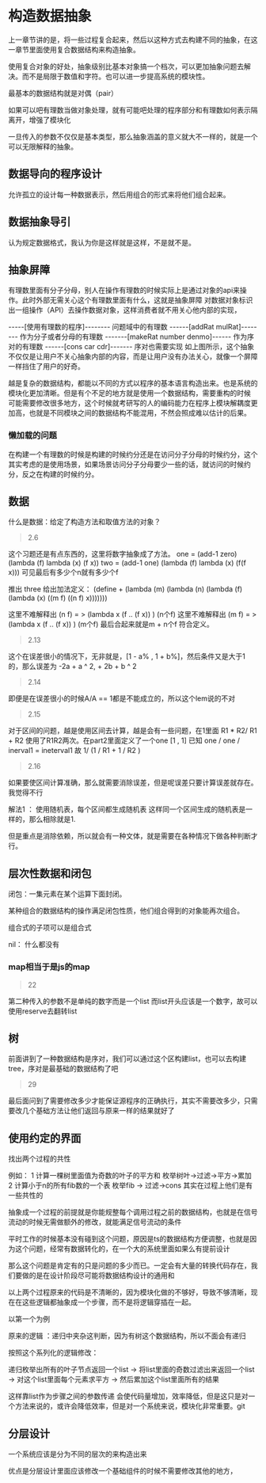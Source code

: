 # 构造数据抽象

上一章节讲的是，将一些过程复合起来，然后以这种方式去构建不同的抽象，在这一章节里面使用复合数据结构来构造抽象。

使用复合对象的好处，抽象级别比基本对象搞一个档次，可以更加抽象问题去解决。而不是局限于数值和字符。也可以进一步提高系统的模块性。

最基本的数据结构就是对偶（pair）

如果可以吧有理数当做对象处理，就有可能吧处理的程序部分和有理数如何表示隔离开，增强了模块化

一旦传入的参数不仅仅是基本类型，那么抽象涵盖的意义就大不一样的，就是一个可以无限解释的抽象。

## 数据导向的程序设计

允许孤立的设计每一种数据表示，然后用组合的形式来将他们组合起来。

## 数据抽象导引

认为规定数据格式，我认为你是这样就是这样，不是就不是。

## 抽象屏障

有理数里面有分子分母，别人在操作有理数的时候实际上是通过对象的api来操作。此时外部无需关心这个有理数里面有什么，这就是抽象屏障
对数据对象标识出一组操作（API）去操作数据对象，这样消费者就不用关心他内部的实现，

-----[使用有理数的程序]--------
    问题域中的有理数
------[addRat mulRat]--------
    作为分子或者分母的有理数
-------[makeRat number denmo]------
    作为序对的有理数
------[cons car cdr]-------
    序对也需要实现
如上图所示，这个抽象不仅仅是让用户不关心抽象内部的内容，而是让用户没有办法关心，就像一个屏障一样挡住了用户的好奇。

越是复杂的数据结构，都能以不同的方式以程序的基本语言构造出来。也是系统的模块化更加清晰。但是有个不足的地方就是使用一个数据结构，需要重构的时候
可能需要修改很多地方，这个时候就考研写的人的编码能力在程序上模块解耦度更加高，也就是不同模块之间的数据结构不能混用，不然会照成难以估计的后果。

### 懒加载的问题

在构建一个有理数的时候是构建的时候约分还是在访问分子分母的时候约分，这个其实考虑的是使用场景，如果场景访问分子分母要少一些的话，就访问的时候约分，反之在构建的时候约分。

## 数据

什么是数据：给定了构造方法和取值方法的对象？

>2.6

这个习题还是有点东西的，这里将数字抽象成了方法。
one = (add-1 zero)
(lambda (f)
    lambda (x)
        (f x))
two = (add-1 one)
(lambda (f)
    lambda (x)
        (f(f x)))
可见最后有多少个n就有多少个f

推出
three
给出加法定义：
(define +
    (lambda (m)
        (lambda (n)
            (lambda (f)
                (lambda (x)
                    ((m f) ((n f) x)))))))

这里不难解释出 (n f) = > (lambda x (f .. (f  x)) ) (n个f)
这里不难解释出 (m f) = > (lambda x (f .. (f  x)) ) (m个f)
最后合起来就是m + n个f 符合定义。

>2.13

这个在误差很小的情况下，无非就是，[1 - a% , 1 + b%]，然后条件又是大于1的，那么误差为 -2a + a ^ 2, + 2b + b ^ 2

>2.14

即便是在误差很小的时候A/A == 1都是不能成立的，所以这个lem说的不对

>2.15

对于区间的问题，越是使用区间去计算，越是会有一些问题，在1里面 R1 * R2/ R1 + R2 使用了R1R2两次。在part2里面定义了一个one [1 , 1] 已知 one / one / inerval1 = ineterval1 故 1/ (1 / R1 + 1 / R2 )

>2.16

如果要使区间计算准确，那么就需要消除误差，但是呢误差只要计算误差就存在。我觉得不行

解法1 ： 使用随机表，每个区间都生成随机表 这样同一个区间生成的随机表是一样的，那么相除就是1.

但是重点是消除依赖，所以就会有一种文体，就是需要在各种情况下做各种判断才行。

## 层次性数据和闭包

闭包：一集元素在某个运算下面封闭。

某种组合的数据结构的操作满足闭包性质，他们组合得到的对象能再次组合。

组合式的子项可以是组合式

nil： 什么都没有

### map相当于是js的map

>22

第二种传入的参数不是单纯的数字而是一个list 而list开头应该是一个数字，故可以使用reserve去翻转list

## 树

前面讲到了一种数据结构是序对，我们可以通过这个区构建list，也可以去构建tree，序对是最基础的数据结构了吧

>29

最后面问到了需要修改多少才能保证源程序的正确执行，其实不需要改多少，只需要改几个基础方法让他们返回与原来一样的结果就好了

## 使用约定的界面

找出两个过程的共性

例如：
1 计算一棵树里面值为奇数的叶子的平方和 枚举树叶->过滤->平方->累加
2 计算小于n的所有fib数的一个表 枚举fib -> 过滤->cons
其实在过程上他们是有一些共性的

抽象成一个过程的前提就是你能规整每个调用过程之前的数据结构，也就是在信号流动的时候无需做额外的修改，就能满足信号流动的条件

平时工作的时候基本没有碰到这个问题，原因是ts的数据结构方便调整，也就是因为这个问题，经常有数据转化的，在一个大的系统里面如果么有提前设计

那么这个问题是肯定有的只是问题的多少而已。一定会有大量的转换代码存在，我们要做的是在设计阶段尽可能将数据结构设计的通用和

以上两个过程原来的代码是不清晰的，因为模块化做的不够好，导致不够清晰，现在在这些逻辑都抽象成一个步骤，而不是将逻辑穿插在一起。

以第一个为例

原来的逻辑 ：递归中夹杂这判断，因为有树这个数据结构，所以不面会有递归

按照这个系列化的逻辑修改：

递归枚举出所有的叶子节点返回一个list ->  将list里面的奇数过滤出来返回一个list -> 对这个list里面每个元素求平方 -> 然后累加这个list里面所有的结果

这样靠list作为步骤之间的参数传递 会使代码量增加，效率降低，但是这只是对一个方法来说的，或许会降低效率，但是对一个系统来说，模块化非常重要。git

## 分层设计

一个系统应该是分为不同的层次的来构造出来

优点是分层设计里面应该修改一个基础组件的时候不需要修改其他的地方，
